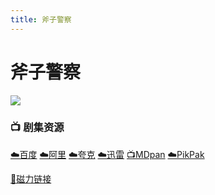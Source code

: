 ```yaml
---
title: 斧子警察
---
```


# 斧子警察
![](/image/斧子警察.webp)

### 📺 剧集资源 <Badge type="warning" text="漫迪MDsub" />

[☁️百度](https://pan.baidu.com/s/1icuXS2xsafwPG0vT1Un41w?pwd=2x48)  [☁️阿里](https://www.aliyundrive.com/s/gW3fZKonnMq)  [☁️夸克](https://pan.quark.cn/s/de8130a516c1)  [☁️迅雷](https://pan.xunlei.com/s/VNnhPPxnxppy6kWOL6vsRtiGA1?pwd=c9p3#)  [📺MDpan](https://pan.mdsub.top/%E6%96%A7%E5%AD%90%E8%AD%A6%E5%AF%9F)  [☁️PikPak](https://mypikpak.com/s/VNmWYp0LPn1C_DtcwN5G5FJUo1)

[🧲磁力链接](magnet:?xt=urn:btih:776e09bcec73f621f62b5962a297c5a3ab643682)
